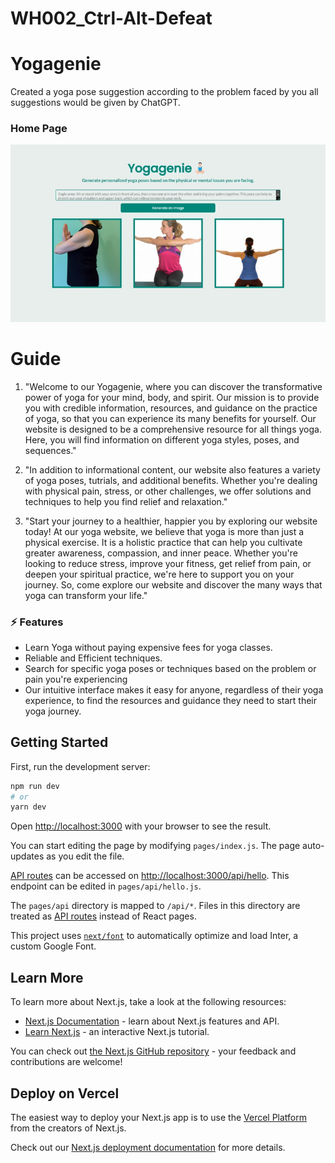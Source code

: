 # WH002_Ctrl-Alt-Defeat


# Yogagenie

Created a yoga pose suggestion according to the problem faced by you all suggestions would be given by ChatGPT.

### Home Page
![Home Page](/assets/homepage.jpeg)

# Guide

1. "Welcome to our Yogagenie, where you can discover the transformative power of yoga for your mind, body, and spirit. Our mission is to provide you with credible information, resources, and guidance on the practice of yoga, so that you can experience its many benefits for yourself. Our website is designed to be a comprehensive resource for all things yoga. Here, you will find information on different yoga styles, poses, and sequences."

2. "In addition to informational content, our website also features a variety of yoga poses, tutrials, and additional benefits. Whether you're dealing with physical pain, stress, or other challenges, we offer solutions and techniques to help you find relief and relaxation."

3. "Start your journey to a healthier, happier you by exploring our website today! At our yoga website, we believe that yoga is more than just a physical exercise. It is a holistic practice that can help you cultivate greater awareness, compassion, and inner peace. Whether you're looking to reduce stress, improve your fitness, get relief from pain, or deepen your spiritual practice, we're here to support you on your journey. So, come explore our website and discover the many ways that yoga can transform your life."

### ⚡️ Features

- Learn Yoga without paying expensive fees for yoga classes.
- Reliable and Efficient techniques.
- Search for specific yoga poses or techniques based on the problem or pain you're experiencing
- Our intuitive interface makes it easy for anyone, regardless of their yoga experience, to find the resources and guidance they need to start their yoga journey.

## Getting Started

First, run the development server:

```bash
npm run dev
# or
yarn dev
```

Open [http://localhost:3000](http://localhost:3000) with your browser to see the result.

You can start editing the page by modifying `pages/index.js`. The page auto-updates as you edit the file.

[API routes](https://nextjs.org/docs/api-routes/introduction) can be accessed on [http://localhost:3000/api/hello](http://localhost:3000/api/hello). This endpoint can be edited in `pages/api/hello.js`.

The `pages/api` directory is mapped to `/api/*`. Files in this directory are treated as [API routes](https://nextjs.org/docs/api-routes/introduction) instead of React pages.

This project uses [`next/font`](https://nextjs.org/docs/basic-features/font-optimization) to automatically optimize and load Inter, a custom Google Font.

## Learn More

To learn more about Next.js, take a look at the following resources:

- [Next.js Documentation](https://nextjs.org/docs) - learn about Next.js features and API.
- [Learn Next.js](https://nextjs.org/learn) - an interactive Next.js tutorial.

You can check out [the Next.js GitHub repository](https://github.com/vercel/next.js/) - your feedback and contributions are welcome!

## Deploy on Vercel

The easiest way to deploy your Next.js app is to use the [Vercel Platform](https://vercel.com/new?utm_medium=default-template&filter=next.js&utm_source=create-next-app&utm_campaign=create-next-app-readme) from the creators of Next.js.

Check out our [Next.js deployment documentation](https://nextjs.org/docs/deployment) for more details.
